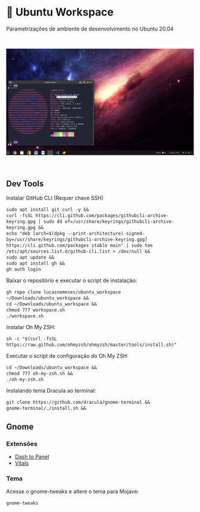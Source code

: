 # :rocket: Ubuntu Workspace

Parametrizações de ambiente de desenvolvimento no Ubuntu 20.04

<br>

![print](src/print.png)

<br>

## Dev Tools

Instalar GitHub CLI (Requer chave SSH)
```
sudo apt install git curl -y &&
curl -fsSL https://cli.github.com/packages/githubcli-archive-keyring.gpg | sudo dd of=/usr/share/keyrings/githubcli-archive-keyring.gpg &&
echo "deb [arch=$(dpkg --print-architecture) signed-by=/usr/share/keyrings/githubcli-archive-keyring.gpg] https://cli.github.com/packages stable main" | sudo tee /etc/apt/sources.list.d/github-cli.list > /dev/null &&
sudo apt update &&
sudo apt install gh &&
gh auth login
```

Baixar o repositório e executar o script de instalação:
```
gh repo clone lucasnemeses/ubuntu_workspace ~/Downloads/ubuntu_workspace &&
cd ~/Downloads/ubuntu_workspace &&
chmod 777 workspace.sh
./workspace.sh
```

Instalar Oh My ZSH:
```
sh -c "$(curl -fsSL https://raw.github.com/ohmyzsh/ohmyzsh/master/tools/install.sh)"
```

Executar o script de configuração do Oh My ZSH:
```
cd ~/Downloads/ubuntu_workspace &&
chmod 777 oh-my-zsh.sh &&
./oh-my-zsh.sh
```

Instalando tema Dracula ao terminal:
```
git clone https://github.com/dracula/gnome-terminal &&
gnome-terminal/./install.sh &&
```

## Gnome
### Extensões
- [Dash to Panel](https://extensions.gnome.org/extension/1160/dash-to-panel/)
- [Vitals](https://extensions.gnome.org/extension/1460/vitals/)

### Tema

Acesse o gnome-tweaks e altere o tema para Mojave:
```
gnome-tweaks
```
